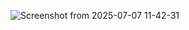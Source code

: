 ![Screenshot from 2025-07-07 11-42-31](https://github.com/user-attachments/assets/c0149dfc-09f2-4746-8886-b927c3b6a319)
